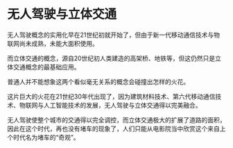 # 无人驾驶与立体交通

无人驾驶概念的实用化早在21世纪初就开始了，但由于新一代移动通信技术与物联网尚未成熟，未能大面积使用。

而立体交通的概念，源自20世纪初人类建造的高架桥、地铁等，但这仍然只是立体交通概念的最基础应用。

普通人并不能想象这两个看似毫无关系的概念会碰撞出怎样的火花。

这片巨大的火花在21世纪30年代出现了，因为建筑材料技术、第六代移动通信技术、物联网与人工智能技术的发展，无人驾驶与立体交通得以完美融合。

无人驾驶使整个城市的交通得以完全调控，而立体交通极大的扩展了道路的面积，因此在这个时代，再也没有堵车的现象了，人们只能从电影院当中欣赏这个来自上个时代名为堵车的“奇观”。
